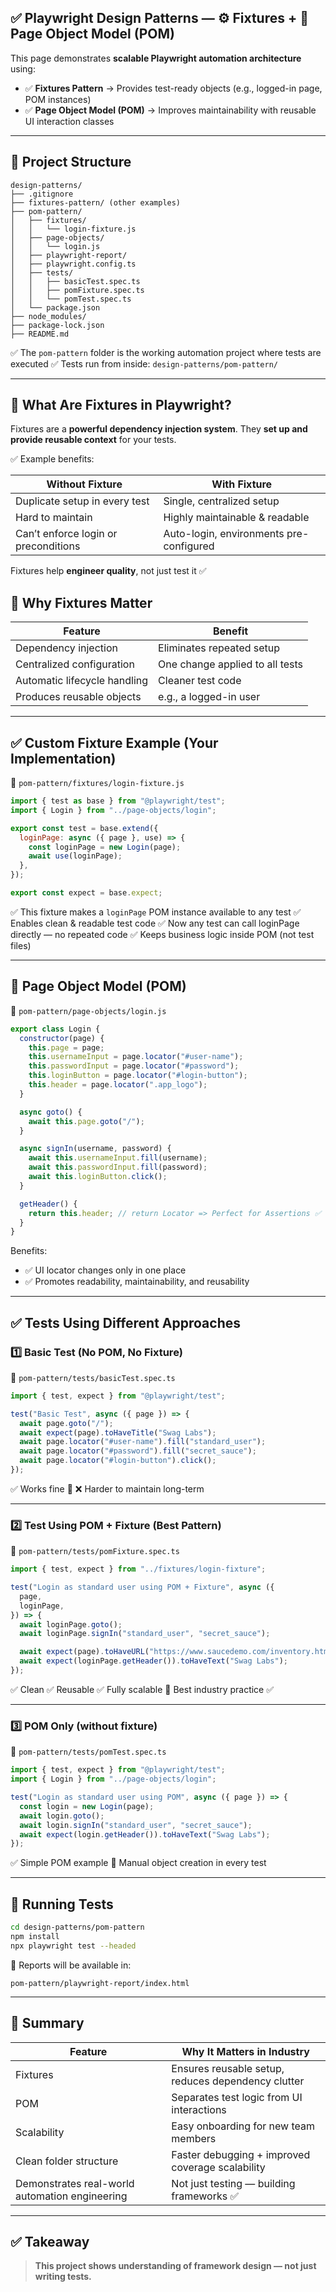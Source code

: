 ## ✅ Playwright Design Patterns — ⚙ Fixtures + 🧩 Page Object Model (POM)

This page demonstrates **scalable Playwright automation architecture** using:

- ✅ **Fixtures Pattern** → Provides test-ready objects (e.g., logged-in page, POM instances)
- ✅ **Page Object Model (POM)** → Improves maintainability with reusable UI interaction classes

---

## 📂 Project Structure

```
design-patterns/
├── .gitignore
├── fixtures-pattern/ (other examples)
├── pom-pattern/
│   ├── fixtures/
│   │   └── login-fixture.js
│   ├── page-objects/
│   │   └── login.js
│   ├── playwright-report/
│   ├── playwright.config.ts
│   ├── tests/
│   │   ├── basicTest.spec.ts
│   │   ├── pomFixture.spec.ts
│   │   └── pomTest.spec.ts
│   └── package.json
├── node_modules/
├── package-lock.json
├── README.md
```

✅ The `pom-pattern` folder is the working automation project where tests are executed
✅ Tests run from inside: `design-patterns/pom-pattern/`

---

## 🧩 What Are Fixtures in Playwright?

Fixtures are a **powerful dependency injection system**.
They **set up and provide reusable context** for your tests.

✅ Example benefits:

| Without Fixture                      | With Fixture                            |
| ------------------------------------ | --------------------------------------- |
| Duplicate setup in every test        | Single, centralized setup               |
| Hard to maintain                     | Highly maintainable & readable          |
| Can’t enforce login or preconditions | Auto-login, environments pre-configured |

Fixtures help **engineer quality**, not just test it ✅

## 🧱 Why Fixtures Matter

| Feature                      | Benefit                         |
| ---------------------------- | ------------------------------- |
| Dependency injection         | Eliminates repeated setup       |
| Centralized configuration    | One change applied to all tests |
| Automatic lifecycle handling | Cleaner test code               |
| Produces reusable objects    | e.g., a logged-in user          |

---

## ✅ Custom Fixture Example (Your Implementation)

📌 `pom-pattern/fixtures/login-fixture.js`

```js
import { test as base } from "@playwright/test";
import { Login } from "../page-objects/login";

export const test = base.extend({
  loginPage: async ({ page }, use) => {
    const loginPage = new Login(page);
    await use(loginPage);
  },
});

export const expect = base.expect;
```

✅ This fixture makes a `loginPage` POM instance available to any test
✅ Enables clean & readable test code
✅ Now any test can call loginPage directly — no repeated code
✅ Keeps business logic inside POM (not test files)

---

## 🧱 Page Object Model (POM)

📌 `pom-pattern/page-objects/login.js`

```js
export class Login {
  constructor(page) {
    this.page = page;
    this.usernameInput = page.locator("#user-name");
    this.passwordInput = page.locator("#password");
    this.loginButton = page.locator("#login-button");
    this.header = page.locator(".app_logo");
  }

  async goto() {
    await this.page.goto("/");
  }

  async signIn(username, password) {
    await this.usernameInput.fill(username);
    await this.passwordInput.fill(password);
    await this.loginButton.click();
  }

  getHeader() {
    return this.header; // return Locator => Perfect for Assertions ✅
  }
}
```

Benefits:

- ✅ UI locator changes only in one place
- ✅ Promotes readability, maintainability, and reusability

---

## ✅ Tests Using Different Approaches

### 1️⃣ Basic Test (No POM, No Fixture)

📌 `pom-pattern/tests/basicTest.spec.ts`

```ts
import { test, expect } from "@playwright/test";

test("Basic Test", async ({ page }) => {
  await page.goto("/");
  await expect(page).toHaveTitle("Swag Labs");
  await page.locator("#user-name").fill("standard_user");
  await page.locator("#password").fill("secret_sauce");
  await page.locator("#login-button").click();
});
```

✅ Works fine
📌 ❌ Harder to maintain long-term

---

### 2️⃣ Test Using POM + Fixture (Best Pattern)

📌 `pom-pattern/tests/pomFixture.spec.ts`

```ts
import { test, expect } from "../fixtures/login-fixture";

test("Login as standard user using POM + Fixture", async ({
  page,
  loginPage,
}) => {
  await loginPage.goto();
  await loginPage.signIn("standard_user", "secret_sauce");

  await expect(page).toHaveURL("https://www.saucedemo.com/inventory.html");
  await expect(loginPage.getHeader()).toHaveText("Swag Labs");
});
```

✅ Clean
✅ Reusable
✅ Fully scalable
📌 Best industry practice ✅

---

### 3️⃣ POM Only (without fixture)

📌 `pom-pattern/tests/pomTest.spec.ts`

```ts
import { test, expect } from "@playwright/test";
import { Login } from "../page-objects/login";

test("Login as standard user using POM", async ({ page }) => {
  const login = new Login(page);
  await login.goto();
  await login.signIn("standard_user", "secret_sauce");
  await expect(login.getHeader()).toHaveText("Swag Labs");
});
```

✅ Simple POM example
📌 Manual object creation in every test

---

## 🚀 Running Tests

```bash
cd design-patterns/pom-pattern
npm install
npx playwright test --headed
```

📌 Reports will be available in:

```
pom-pattern/playwright-report/index.html
```

---

## 🏁 Summary

| Feature                                        | Why It Matters in Industry                         |
| ---------------------------------------------- | -------------------------------------------------- |
| Fixtures                                       | Ensures reusable setup, reduces dependency clutter |
| POM                                            | Separates test logic from UI interactions          |
| Scalability                                    | Easy onboarding for new team members               |
| Clean folder structure                         | Faster debugging + improved coverage scalability   |
| Demonstrates real-world automation engineering | Not just testing — building frameworks ✅          |

---

## ✅ Takeaway

> **This project shows understanding of framework design — not just writing tests.**
